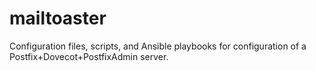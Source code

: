 # mailtoaster
Configuration files, scripts, and Ansible playbooks for configuration of a Postfix+Dovecot+PostfixAdmin server.
